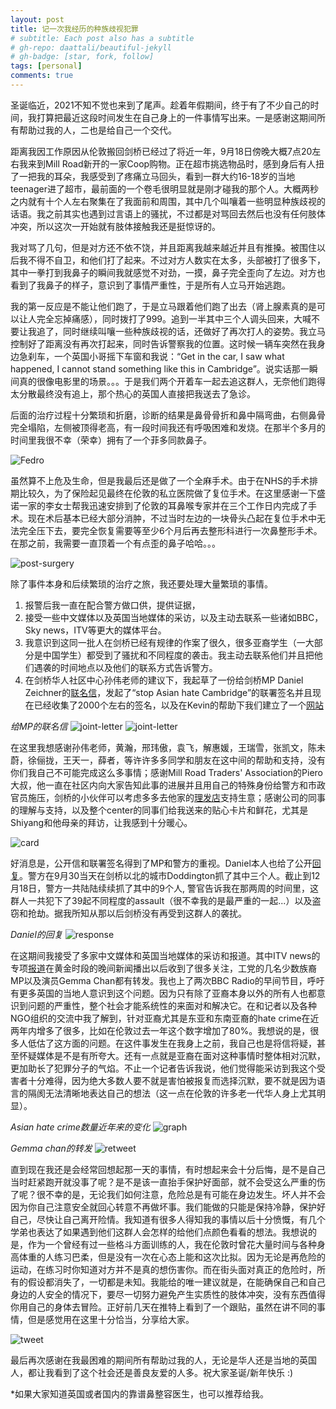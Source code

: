 ```yaml
---
layout: post
title: 记一次我经历的种族歧视犯罪
# subtitle: Each post also has a subtitle
# gh-repo: daattali/beautiful-jekyll
# gh-badge: [star, fork, follow]
tags: [personal]
comments: true
---
```


圣诞临近，2021不知不觉也来到了尾声。趁着年假期间，终于有了不少自己的时间，我打算把最近这段时间发生在自己身上的一件事情写出来。一是感谢这期间所有帮助过我的人，二也是给自己一个交代。

距离我因工作原因从伦敦搬回剑桥已经过了将近一年，9月18日傍晚大概7点20左右我来到Mill Road新开的一家Coop购物。正在超市挑选物品时，感到身后有人扭了一把我的耳朵，我感受到了疼痛立马回头，看到一群大约16-18岁的当地teenager进了超市，最前面的一个卷毛很明显就是刚才碰我的那个人。大概两秒之内就有十个人左右聚集在了我面前和周围，其中几个叫嚷着一些明显种族歧视的话语。我之前其实也遇到过言语上的骚扰，不过都是对骂回去然后也没有任何肢体冲突，所以这次一开始就有肢体接触我还是挺惊讶的。

我对骂了几句，但是对方还不依不饶，并且距离我越来越近并且有推搡。被围住以后我不得不自卫，和他们打了起来。不过对方人数实在太多，头部被打了很多下，其中一拳打到我鼻子的瞬间我就感觉不对劲，一摸，鼻子完全歪向了左边。对方也看到了我鼻子的样子，意识到了事情严重性，于是所有人立马开始逃跑。

我的第一反应是不能让他们跑了，于是立马跟着他们跑了出去（肾上腺素真的是可以让人完全忘掉痛感），同时拨打了999。追到一半其中三个人调头回来，大喊不要让我追了，同时继续叫嚷一些种族歧视的话，还做好了再次打人的姿势。我立马控制好了距离没有再次打起来，同时告诉警察我的位置。这时候一辆车突然在我身边急刹车，一个英国小哥摇下车窗和我说：“Get in the car, I saw what happened, I cannot stand something like this in Cambridge”。说实话那一瞬间真的很像电影里的场景。。。于是我们两个开着车一起去追这群人，无奈他们跑得太分散最终没有追上，那个热心的英国人直接把我送去了急诊。

后面的治疗过程十分繁琐和折磨，诊断的结果是鼻骨骨折和鼻中隔弯曲，右侧鼻骨完全塌陷，左侧被顶得老高，有一段时间我还有呼吸困难和发烧。在那半个多月的时间里我很不幸（荣幸）拥有了一个菲多同款鼻子。

![Fedro](/assets/img/fedro.png)

虽然算不上危及生命，但是我最后还是做了一个全麻手术。由于在NHS的手术排期比较久，为了保险起见最终在伦敦的私立医院做了复位手术。在这里感谢一下盛诺一家的李女士帮我迅速安排到了伦敦的耳鼻喉专家并在三个工作日内完成了手术。现在术后基本已经大部分消肿，不过当时左边的一块骨头凸起在复位手术中无法完全压下去，要完全恢复需要等至少6个月后再去整形科进行一次鼻整形手术。在那之前，我需要一直顶着一个有点歪的鼻子哈哈。。。

![post-surgery](/assets/img/post-surgery.jpg)


除了事件本身和后续繁琐的治疗之旅，我还要处理大量繁琐的事情。
1. 报警后我一直在配合警方做口供，提供证据，
2. 接受一些中文媒体以及英国当地媒体的采访，以及主动去联系一些诸如BBC，Sky news，ITV等更大的媒体平台。
3. 我意识到这同一批人在剑桥已经有规律的作案了很久，很多亚裔学生（一大部分是中国学生）都受到了骚扰和不同程度的袭击。我主动去联系他们并且把他们遇袭的时间地点以及他们的联系方式告诉警方。
4. 在剑桥华人社区中心孙伟老师的建议下，我起草了一份给剑桥MP Daniel Zeichner的[联名信](https://drive.google.com/file/d/19ZBgKiTyczHJMCFXdfCwUBW88khV0DVg/view?usp=sharing)，发起了“stop Asian hate Cambridge”的联署签名并且现在已经收集了2000个左右的签名，以及在Kevin的帮助下我们建立了一个[网站](https://stopasianhatecambridge.notion.site/)

_给MP的联名信_
![joint-letter](/assets/img/Joint_Letter_to_MP_final_page-0001.jpg)
![joint-letter](/assets/img/Joint_Letter_to_MP_final_page-0002.jpg)

在这里我想感谢孙伟老师，黄瀚，邢玮傲，袁飞，解惠媛，王瑞雪，张凯文，陈未蔚，徐俪拢，王天一，薛者，等许许多多同学和朋友在这中间的帮助和支持，没有你们我自己不可能完成这么多事情；感谢Mill Road Traders' Association的Piero大叔，他一直在社区内向大家告知此事的进展并且用自己的特殊身份给警方和市政官员施压，剑桥的小伙伴可以考虑多多去他家的[理发店](https://www.facebook.com/pieroshairdressing/)支持生意；感谢公司的同事的理解与支持，以及整个center的同事们给我送来的贴心卡片和鲜花，尤其是Shiyang和他母亲的拜访，让我感到十分暖心。

![card](/assets/img/card.jpg)

好消息是，公开信和联署签名得到了MP和警方的重视。Daniel本人也给了公开[回复](https://drive.google.com/file/d/1HJQiBS9dzkucPIoa1alLRMKuqQk9R01_/view?usp=sharing)。警方在9月30当天在剑桥以北的城市Doddington抓了其中三个人。截止到12月18日，警方一共陆陆续续抓了其中的9个人, 警官告诉我在那两周的时间里，这群人一共犯下了39起不同程度的assault（很不幸我的是最严重的一起...）以及盗窃和抢劫。据我所知从那以后剑桥没有再受到这群人的袭扰。

_Daniel的回复_
![response](/assets/img/response_letter_from_MP.jpg)

在这期间我接受了多家中文媒体和英国当地媒体的采访和报道。其中ITV news的专项[报道](https://www.itv.com/news/2021-10-06/true-scale-of-covid-hate-crime-against-asians-in-uk-revealed-as-victims-speak-up)在黄金时段的晚间新闻播出以后收到了很多关注，工党的几名少数族裔MP以及演员Gemma Chan都有转发。我也上了两次BBC Radio的早间节目，呼吁有更多英国的当地人意识到这个问题。因为只有除了亚裔本身以外的所有人也都意识到问题的严重性，整个社会才能系统性的来面对和解决它。在和记者以及各种NGO组织的交流中我了解到，针对亚裔尤其是东亚和东南亚裔的hate crime在近两年内增多了很多，比如在伦敦过去一年这个数字增加了80%。我想说的是，很多人低估了这方面的问题。在这件事发生在我身上之前，我自己也是将信将疑，甚至怀疑媒体是不是有所夸大。还有一点就是亚裔在面对这种事情时整体相对沉默，更加助长了犯罪分子的气焰。不止一个记者告诉我说，他们觉得能采访到我这个受害者十分难得，因为绝大多数人要不就是害怕被报复而选择沉默，要不就是因为语言的隔阂无法清晰地表达自己的想法（这一点在伦敦的许多老一代华人身上尤其明显）。

_Asian hate crime数量近年来的变化_
![graph](/assets/img/graph.png)

_Gemma chan的转发_
![retweet](/assets/img/retweet.jpg)

直到现在我还是会经常回想起那一天的事情，有时想起来会十分后悔，是不是自己当时赶紧跑开就没事了呢？是不是该一直抬手保护好面部，就不会受这么严重的伤了呢？很不幸的是，无论我们如何注意，危险总是有可能在身边发生。坏人并不会因为你自己注意安全就回心转意不再做坏事。我们能做的只能是保持冷静，保护好自己，尽快让自己离开险情。我知道有很多人得知我的事情以后十分愤慨，有几个学弟也表达了如果遇到他们这群人会怎样的给他们点颜色看看的想法。我想说的是，作为一个曾经有过一些格斗方面训练的人，我在伦敦时曾花大量时间与各种身高体重的人练习巴柔，但是没有一次在心态上能和这次比拟。因为无论是再危险的运动，在练习时你知道对方并不是真的想伤害你。而在街头面对真正的危险时，所有的假设都消失了，一切都是未知。我能给的唯一建议就是，在能确保自己和自己身边的人安全的情况下，要尽一切努力避免产生实质性的肢体冲突，没有东西值得你用自己的身体去冒险。正好前几天在推特上看到了一个跟贴，虽然在讲不同的事情，但是感觉用在这里十分恰当，分享给大家。

![tweet](/assets/img/tweet.png)

最后再次感谢在我最困难的期间所有帮助过我的人，无论是华人还是当地的英国人，都让我看到了这个社会还是善良友爱的人多。祝大家圣诞/新年快乐 :)

*如果大家知道英国或者国内的靠谱鼻整容医生，也可以推荐给我。

<!-- *更新：10月24日又有一名在剑桥的中国女生被骚扰和袭击，至于是否是同一批人还不确定，相关[报道](https://mp.weixin.qq.com/s/Jd4mFYlHoomdmnMsuJ2Rgw) -->

<!-- ==========================================================

其实当时事件发生的第二天起，我就一直在网上发帖讲述此事，一部分是想让大家注意安全，另一个原因是由于这是一个很典型的hate crime，我感觉自己有义务让整个剑桥甚至更大范围内的人们意识到社会中存在的这种危险的针对亚裔的歧视甚至攻击行为。更过分的是，我意识到这同一批人在剑桥已经有规律的作案了很久，很多亚裔学生（一大部分是中国学生）都受到了骚扰和不同程度的袭击。在剑桥华人社区中心孙伟老师的建议下，我起草了一份给剑桥MP Daniel Zeichner的[联名信](https://drive.google.com/file/d/19ZBgKiTyczHJMCFXdfCwUBW88khV0DVg/view?usp=sharing)，发起了“stop Asian hate Cambridge”的联署签名并且现在已经收集了2000个左右的签名，以及帮助建立了一个[网站](https://stopasianhatecambridge.notion.site/)（在这里我想感谢孙伟老师，罗拉，黄瀚，邢玮傲，袁飞，解惠媛，王瑞雪，陈未蔚，徐俪拢，王天一，薛者，等许许多多同学和朋友在这中间的帮助和支持，没有你们我自己不可能完成这么多事情）。

_给MP的联名信_
![joint-letter](/assets/img/Joint_Letter_to_MP_final_page-0001.jpg)
![joint-letter](/assets/img/Joint_Letter_to_MP_final_page-0002.jpg)

好消息是，公开信和联署签名得到了MP和警方官员的重视。Daniel本人也给了公开[回复](https://drive.google.com/file/d/1HJQiBS9dzkucPIoa1alLRMKuqQk9R01_/view?usp=sharing)。警方在9月30当天在剑桥以北的城市Doddington抓了其中三个人。虽然没有把全部人都抓住，但是依然一定程度上震慑住了其他人，据我所知从那以后剑桥没有再受到这群人的袭扰。

_Daniel的回复_
![response](/assets/img/response_letter_from_MP.jpg)

与此同时我也接受了多家中文媒体和英国当地媒体的采访和报道。其中ITV news的专项[报道](https://www.itv.com/news/2021-10-06/true-scale-of-covid-hate-crime-against-asians-in-uk-revealed-as-victims-speak-up)在黄金时段的晚间新闻播出以后收到了很多关注，工党的几名少数族裔MP以及演员Gemma Chan都有转发。在和记者以及各种NGO组织的交流中我才意识到，针对亚裔的hate crime在近两年内增多了很多，比如在伦敦过去一年针对亚裔的hate crime增加了80%。亲自发生在我身上以前，我曾经怀疑媒体有所夸大，现在才知道这种事情现在对于所有亚裔都是一个实际的威胁，无论你是哪国人，只要你长着东亚的面孔，在一些racist看来没有区别。我做手术前照顾我的是一位菲律宾护士，她在照顾我的几天前刚刚在伦敦被一群人尾随并且被问“Are you Chinese?”。在得到了否定的回答后这群人依然尾随她，导致她直接随机敲了街边一户人家的房门求助。我印象深刻的点在于，她说她现在有时出门要戴着黑头巾假装穆斯林，因为东亚和东南亚人们之间并不团结，而“穆斯林更加团结，所以很少有人会骚扰他们”。

_Asian hate crime数量近年来的变化_
![graph](/assets/img/graph.png)

_Gemma chan的转发_
![retweet](/assets/img/retweet.jpg) -->


<!-- *更新：10月24日又有一名在剑桥的中国女生被骚扰和袭击，至于是否是同一批人还不确定，相关[报道](https://mp.weixin.qq.com/s/Jd4mFYlHoomdmnMsuJ2Rgw) -->

